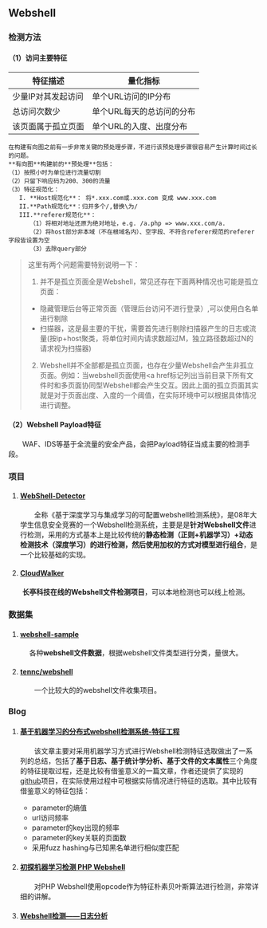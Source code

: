 ## Webshell

### 检测方法
#### （1）访问主要特征
|特征描述|量化指标  |
|       ----      |        ----              |
|少量IP对其发起访问|单个URL访问的IP分布         |
|总访问次数少     |单个URL每天的总访问的分布    |
|该页面属于孤立页面|单个URL的入度、出度分布      |

~~~
在构建有向图之前有一步非常关键的预处理步骤，不进行该预处理步骤很容易产生计算时间过长的问题。
**有向图**构建前的**预处理**包括：
（1）按照小时为单位进行流量切割
（2）只留下响应码为200、300的流量
（3）特征规范化：
   I. **Host规范化**： 将*.xxx.com或.xxx.com 变成 www.xxx.com
   II.**Path规范化**：归并多个/,替换\为/
   III.**referer规范化**：
      （1）将相对地址还原为绝对地址，e.g. /a.php => www.xxx.com/a.  
      （2）将host部分非本域（不在根域名内）、空字段、不符合referer规范的referer字段皆设置为空  
      （3）去除query部分  
~~~


> 这里有两个问题需要特别说明一下：  
> 1. 并不是孤立页面全是Webshell，常见还存在下面两种情况也可能是孤立页面：  
> - 隐藏管理后台等正常页面（管理后台访问不进行登录）,可以使用白名单进行剔除  
> - 扫描器，这是最主要的干扰，需要首先进行剔除扫描器产生的日志或流量(按ip+host聚类，将单位时间内请求数超过M，独立路径数超过N的请求视为扫描器)  
> 2. Webshell并不全部都是孤立页面，也存在少量Webshell会产生非孤立页面。例如：当webshell页面使用<a href标记列出当前目录下所有文件时和多页面协同型Webshell都会产生交互。因此上面的孤立页面其实就是对于页面出度、入度的一个阈值，在实际环境中可以根据具体情况进行调整。  

#### （2）Webshell Payload特征
&emsp;&emsp;WAF、IDS等基于全流量的安全产品，会把Payload特征当成主要的检测手段。




### 项目

1. #### [WebShell-Detector](https://github.com/flykingmz/WebShell-Detector)

   &emsp;&emsp;全称《基于深度学习与集成学习的可配置webshell检测系统》，是08年大学生信息安全竞赛的一个Webshell检测系统，主要是是**针对Webshell文件**进行检测，采用的方式基本上是比较传统的**静态检测（正则+机器学习）+动态检测技术（深度学习）**的进行检测，然后使用**加权的方式对模型进行组合**，是一个比较基础的实现。

2. #### [CloudWalker](https://github.com/chaitin/cloudwalker)

 &emsp;&emsp;**长亭科技在线的Webshell文件检测项目**，可以本地检测也可以线上检测。

### 数据集

1. #### [webshell-sample](https://github.com/ysrc/webshell-sample)

&emsp;&emsp;&emsp;各种**webshell文件数据**，根据webshell文件类型进行分类，量很大。

2. #### [tennc/webshell](https://github.com/tennc/webshell)

   &emsp;&emsp;一个比较大的的webshell文件收集项目。

### Blog

1. #### [基于机器学习的分布式webshell检测系统-特征工程](https://www.s0nnet.com/archives/fshell-feature-1)

   &emsp;&emsp;该文章主要对采用机器学习方式进行Webshell检测特征选取做出了一系列的总结，包括了**基于日志、基于统计学分析、基于文件的文本属性**三个角度的特征提取过程，还是比较有借鉴意义的一篇文章，作者还提供了实现的[github](https://github.com/Lingerhk/fshell)项目，在实际使用过程中可根据实际情况进行特征的选取。其中比较有借鉴意义的特征包括：

   - parameter的熵值
   - url访问频率
   - parameter的key出现的频率
   - parameter的key关联的页面数
   - 采用fuzz hashing与已知黑名单进行相似度匹配

2. #### [初探机器学习检测 PHP Webshell](https://paper.seebug.org/526/)

   &emsp;&emsp;对PHP Webshell使用opcode作为特征朴素贝叶斯算法进行检测，非常详细的讲解。
   
3. #### [Webshell检测——日志分析](http://www.91ri.org/14841.html)
